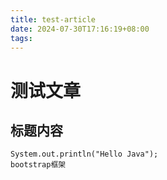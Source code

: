 ```yaml
---
title: test-article
date: 2024-07-30T17:16:19+08:00
tags:
---
```

# 测试文章
## 标题内容
```
System.out.println("Hello Java");
bootstrap框架
